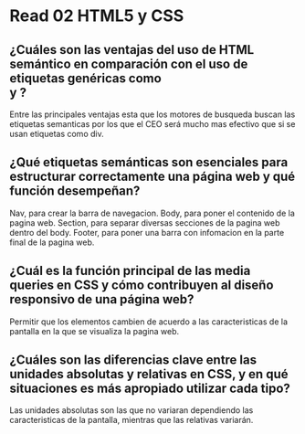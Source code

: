 # Read 02 HTML5 y CSS

## ¿Cuáles son las ventajas del uso de HTML semántico en comparación con el uso de etiquetas genéricas como <div> y <span>?
Entre las principales ventajas esta que los motores de busqueda buscan las etiquetas semanticas por los que el CEO será mucho mas efectivo
que si se usan etiquetas como div. 

## ¿Qué etiquetas semánticas son esenciales para estructurar correctamente una página web y qué función desempeñan?
Nav, para crear la barra de navegacion. 
Body, para poner el contenido de la pagina web.
Section, para separar diversas secciones de la pagina web dentro del body.
Footer, para poner una barra con infomacion en la parte final de la pagina web. 

## ¿Cuál es la función principal de las media queries en CSS y cómo contribuyen al diseño responsivo de una página web?
Permitir que los elementos cambien de acuerdo a las caracteristicas de la pantalla en la que se visualiza la pagina web. 

## ¿Cuáles son las diferencias clave entre las unidades absolutas y relativas en CSS, y en qué situaciones es más apropiado utilizar cada tipo?
Las unidades absolutas son las que no variaran dependiendo las caracteristicas de la pantalla, mientras que las relativas variarán. 
